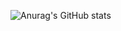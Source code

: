 ![Anurag's GitHub stats](https://github-readme-stats.vercel.app/api?username=poboisvert&show_icons=true&theme=dracula)

